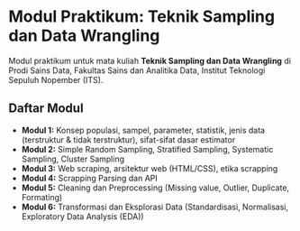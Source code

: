 # Modul Praktikum: Teknik Sampling dan Data Wrangling

Modul praktikum untuk mata kuliah **Teknik Sampling dan Data Wrangling** di Prodi Sains Data, Fakultas Sains dan Analitika Data, Institut Teknologi Sepuluh Nopember (ITS).

## Daftar Modul

-   **Modul 1:** Konsep populasi, sampel, parameter, statistik, jenis data (terstruktur & tidak terstruktur), sifat-sifat dasar estimator
-   **Modul 2:** Simple Random Sampling, Stratified Sampling, Systematic Sampling, Cluster Sampling
-   **Modul 3:** Web scraping, arsitektur web (HTML/CSS), etika scrapping
-   **Modul 4:** Scrapping Parsing dan API
-   **Modul 5:** Cleaning dan Preprocessing (Missing value, Outlier, Duplicate, Formating)
-   **Modul 6:** Transformasi dan Eksplorasi Data (Standardisasi, Normalisasi, Exploratory Data Analysis (EDA))